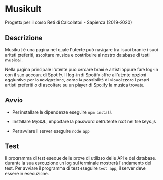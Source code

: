 # Musikult
Progetto per il corso Reti di Calcolatori - Sapienza (2019-2020)


## Descrizione

Musikult è una pagina nel quale l'utente può navigare tra i suoi brani e i suoi aritsti preferiti, ascoltare musica e contribuire al nostro database di testi musicali.

Nella pagina principale l'utente può cercare brani e artisti oppure fare log-in con il suo account di Spotify. Il log-in di Spotify offre all'utente opzioni aggiuntive per la navigazione, come la possibilità di visualizzare i propri artisti preferiti o di ascoltare su un player di Spotify la musica trovata.


## **Avvio**

- Per installare le dipendenze eseguire `npm install`

- Installare MySQL, impostare la password dell'utente root nel file keys.js

- Per avviare il server eseguire `node app`


## **Test**

Il programma di test esegue delle prove di utilizzo delle API e del database, durante la sua esecuzione un log sul terminale mostrerà l'andamento del test.
Per avviare il programma di test eseguire `test app`, il server deve essere in esecuzione.

